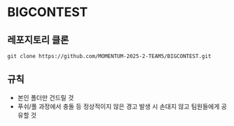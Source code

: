 # BIGCONTEST

## 레포지토리 클론
`git clone https://github.com/MOMENTUM-2025-2-TEAM5/BIGCONTEST.git`

## 규칙
- 본인 폴더만 건드릴 것
- 푸쉬/풀 과정에서 충돌 등 정상적이지 않은 경고 발생 시 손대지 않고 팀원들에게 공유할 것
